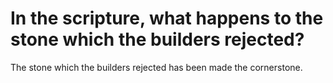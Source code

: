 # In the scripture, what happens to the stone which the builders rejected?

The stone which the builders rejected has been made the cornerstone.
